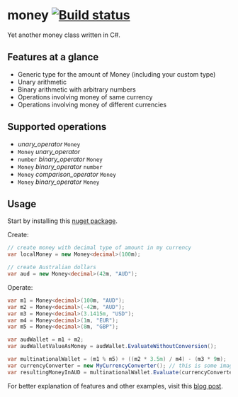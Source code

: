 # money [![Build status](https://ci.appveyor.com/api/projects/status/a2i35stmhe55vy8h?svg=true)](https://ci.appveyor.com/project/zpbappi/money)

Yet another money class written in C#. 

## Features at a glance
- Generic type for the amount of Money (including your custom type)
- Unary arithmetic
- Binary arithmetic with arbitrary numbers
- Operations involving money of same currency
- Operations involving money of different currencies

## Supported operations
- _unary_operator_ `Money`
- `Money` _unary_operator_
- `number` _binary_operator_ `Money`
- `Money` _binary_operator_ `number`
- `Money` _comparison_operator_ `Money`
- `Money` _binary_operator_ `Money`

## Usage

Start by installing this [nuget package](https://www.nuget.org/packages/Multi-Currency-Money/).

Create:
```csharp
// create money with decimal type of amount in my currency
var localMoney = new Money<decimal>(100m);

// create Australian dollars 
var aud = new Money<decimal>(42m, "AUD"); 
```

Operate:
```csharp
var m1 = Money<decimal>(100m, "AUD");
var m2 = Money<decimal>(-42m, "AUD");
var m3 = Money<decimal>(3.1415m, "USD");
var m4 = Money<decimal>(1m, "EUR");
var m5 = Money<decimal>(8m, "GBP");

var audWallet = m1 + m2;
var audWalletValueAsMoney = audWallet.EvaluateWithoutConversion();

var multinationalWallet = (m1 % m5) + ((m2 * 3.5m) / m4) - (m3 * 9m);
var currencyConverter = new MyCurrencyConverter(); // this is some imaginary implementation of ICurrencyConverter<T>
var resultingMoneyInAUD = multinationalWallet.Evaluate(currencyConverter, "AUD");
```

For better explanation of features and other examples, visit this 
[blog post](http://zpbappi.com/multi-currency-generic-money-in-csharp/).
